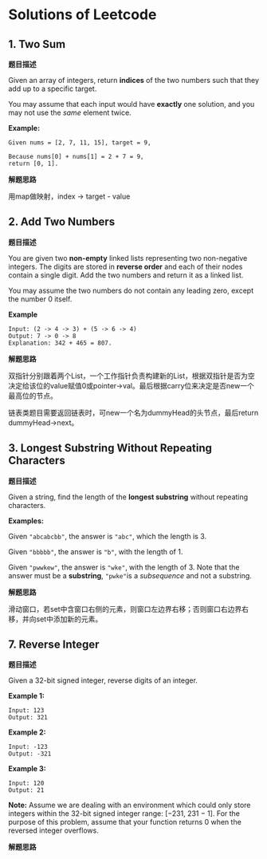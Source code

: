# Solutions of Leetcode



## 1. Two Sum

**题目描述**

Given an array of integers, return **indices** of the two numbers such that they add up to a specific target.

You may assume that each input would have **exactly** one solution, and you may not use the *same* element twice.

**Example:**

```
Given nums = [2, 7, 11, 15], target = 9,

Because nums[0] + nums[1] = 2 + 7 = 9,
return [0, 1].
```



**解题思路**

用map做映射，index -> target - value



## 2. Add Two Numbers

**题目描述**

You are given two **non-empty** linked lists representing two non-negative integers. The digits are stored in **reverse order** and each of their nodes contain a single digit. Add the two numbers and return it as a linked list.

You may assume the two numbers do not contain any leading zero, except the number 0 itself.

**Example**

```
Input: (2 -> 4 -> 3) + (5 -> 6 -> 4)
Output: 7 -> 0 -> 8
Explanation: 342 + 465 = 807.
```



**解题思路**

双指针分别跟着两个List，一个工作指针负责构建新的List，根据双指针是否为空决定给该位的value赋值0或pointer->val。最后根据carry位来决定是否new一个最高位的节点。

链表类题目需要返回链表时，可new一个名为dummyHead的头节点，最后return dummyHead->next。



## 3. Longest Substring Without Repeating Characters

**题目描述**

Given a string, find the length of the **longest substring** without repeating characters.

**Examples:**

Given `"abcabcbb"`, the answer is `"abc"`, which the length is 3.

Given `"bbbbb"`, the answer is `"b"`, with the length of 1.

Given `"pwwkew"`, the answer is `"wke"`, with the length of 3. Note that the answer must be a **substring**, `"pwke"`is a *subsequence* and not a substring.



**解题思路**

滑动窗口，若set中含窗口右侧的元素，则窗口左边界右移；否则窗口右边界右移，并向set中添加新的元素。



## 7. Reverse Integer

**题目描述**

Given a 32-bit signed integer, reverse digits of an integer.

**Example 1:**

```
Input: 123
Output: 321
```

**Example 2:**

```
Input: -123
Output: -321
```

**Example 3:**

```
Input: 120
Output: 21
```

**Note:**
Assume we are dealing with an environment which could only store integers within the 32-bit signed integer range: [−231,  231 − 1]. For the purpose of this problem, assume that your function returns 0 when the reversed integer overflows.



**解题思路**

















































































